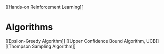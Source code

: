 [[Hands-on Reinforcement Learning]]

# Algorithms
[[Epsilon-Greedy Algorithm]]
[[Upper Confidence Bound Algorithm, UCB]]
[[Thompson Sampling Algorithm]]


